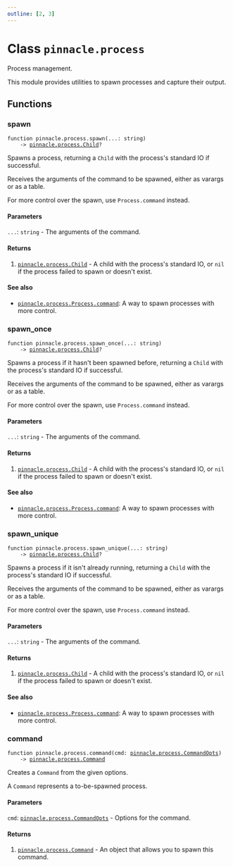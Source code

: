 ```yaml
---
outline: [2, 3]
---
```


# Class `pinnacle.process`


Process management.

This module provides utilities to spawn processes and capture their output.



## Functions

### <Badge type="function" text="function" /> spawn

<div class="language-lua"><pre><code>function pinnacle.process.spawn(...: string)
    -> <a href="/lua-reference/0.1.0-alpha.1/classes/pinnacle.process.Child">pinnacle.process.Child</a>?</code></pre></div>

Spawns a process, returning a `Child` with the process's standard IO if successful.

Receives the arguments of the command to be spawned, either as varargs or as a table.

For more control over the spawn, use `Process.command` instead.





#### Parameters

`...`: <code>string</code> - The arguments of the command.



#### Returns

1. <code><a href="/lua-reference/0.1.0-alpha.1/classes/pinnacle.process.Child">pinnacle.process.Child</a></code> - A child with the process's standard IO, or `nil` if the process failed to spawn or doesn't exist.



#### See also

- <code><a href="/lua-reference/0.1.0-alpha.1/classes/pinnacle.process#Process.command">pinnacle.process.Process.command</a></code>: A way to spawn processes with more control.
### <Badge type="function" text="function" /> spawn_once

<div class="language-lua"><pre><code>function pinnacle.process.spawn_once(...: string)
    -> <a href="/lua-reference/0.1.0-alpha.1/classes/pinnacle.process.Child">pinnacle.process.Child</a>?</code></pre></div>

Spawns a process if it hasn't been spawned before,
returning a `Child` with the process's standard IO if successful.

Receives the arguments of the command to be spawned, either as varargs or as a table.

For more control over the spawn, use `Process.command` instead.





#### Parameters

`...`: <code>string</code> - The arguments of the command.



#### Returns

1. <code><a href="/lua-reference/0.1.0-alpha.1/classes/pinnacle.process.Child">pinnacle.process.Child</a></code> - A child with the process's standard IO, or `nil` if the process failed to spawn or doesn't exist.



#### See also

- <code><a href="/lua-reference/0.1.0-alpha.1/classes/pinnacle.process#Process.command">pinnacle.process.Process.command</a></code>: A way to spawn processes with more control.
### <Badge type="function" text="function" /> spawn_unique

<div class="language-lua"><pre><code>function pinnacle.process.spawn_unique(...: string)
    -> <a href="/lua-reference/0.1.0-alpha.1/classes/pinnacle.process.Child">pinnacle.process.Child</a>?</code></pre></div>

Spawns a process if it isn't already running,
returning a `Child` with the process's standard IO if successful.

Receives the arguments of the command to be spawned, either as varargs or as a table.

For more control over the spawn, use `Process.command` instead.





#### Parameters

`...`: <code>string</code> - The arguments of the command.



#### Returns

1. <code><a href="/lua-reference/0.1.0-alpha.1/classes/pinnacle.process.Child">pinnacle.process.Child</a></code> - A child with the process's standard IO, or `nil` if the process failed to spawn or doesn't exist.



#### See also

- <code><a href="/lua-reference/0.1.0-alpha.1/classes/pinnacle.process#Process.command">pinnacle.process.Process.command</a></code>: A way to spawn processes with more control.
### <Badge type="function" text="function" /> command

<div class="language-lua"><pre><code>function pinnacle.process.command(cmd: <a href="/lua-reference/0.1.0-alpha.1/classes/pinnacle.process.CommandOpts">pinnacle.process.CommandOpts</a>)
    -> <a href="/lua-reference/0.1.0-alpha.1/classes/pinnacle.process.Command">pinnacle.process.Command</a></code></pre></div>

Creates a `Command` from the given options.

A `Command` represents a to-be-spawned process.



#### Parameters

`cmd`: <code><a href="/lua-reference/0.1.0-alpha.1/classes/pinnacle.process.CommandOpts">pinnacle.process.CommandOpts</a></code> - Options for the command.



#### Returns

1. <code><a href="/lua-reference/0.1.0-alpha.1/classes/pinnacle.process.Command">pinnacle.process.Command</a></code> - An object that allows you to spawn this command.



